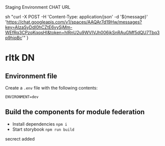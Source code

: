 Staging Environment CHAT URL

sh "curl -X POST -H 'Content-Type: application/json' -d '${message}' 'https://chat.googleapis.com/v1/spaces/AAQAr7d19Hw/messages?key=AIzaSyDdI0hCZtE6vySjMm-WEfRq3CPzqKqqsHI&token=hlRnU2u9WVIVJh006jkSnRAuGMf5dQU7Tbq3p9hipBc'"
    }




# rltk DN

## Environment file

Create a `.env` file with the following contents:

```
ENVIRONMENT=dev

```

## Build the components for module federation

-   Install dependencies `npm i`
-   Start storybook `npm run build`


secrect added
